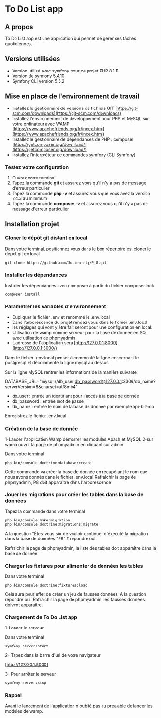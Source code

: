 # To Do List app

## A propos

To Do List app est une application qui permet de gérer ses tâches quotidiennes.

## Versions utilisées

- Version utilisé avec symfony pour ce projet PHP 8.1.11
- Version de symfony 5.4.10
- Symfony CLI version 5.5.2

## Mise en place de l'environnement de travail

- Installez le gestionnaire de versions de fichiers GIT [https://git-scm.com/downloads](https://git-scm.com/downloads)
- Installez l'environnement de développement pour PHP et MySQL sur votre ordinateur avec WAMP [https://www.apachefriends.org/fr/index.html](https://www.apachefriends.org/fr/index.html)
- Installez le gestionnaire de dépendances de PHP : composer [https://getcomposer.org/download/](https://getcomposer.org/download/)
- Installez l'interpréteur de commandes symfony (CLI Symfony)

### Testez votre configuration

1. Ouvrez	votre terminal
2. Tapez	la commande **git** et	assurez vous qu'il n'y a pas de message d'erreur particulier
3. Tapez	la commande **php	-v** et	assurez vous que vous avez la version 7.4.3 au minimum
4. Tapez	la commande **composer -v** et assurez vous qu'il n'y a pas de message d'erreur particulier

## Installation projet

### Cloner le dépôt git distant en local

Dans votre terminal, positionnez vous dans le bon répertoire est cloner le dépot git en local

```
git clone https://github.com/Julien-rtg/P_8.git
```

### Installer les dépendances

Installer les dépendances avec composer à partir du fichier composer.lock

```
composer install
```

### Paramétrer les variables d'environnement

- Dupliquer le fichier .env et renommé le .env.local
- Dans l’arborescence du projet rendez vous dans le fichier .env.local
- les réglages qui vont y être fait seront pour une configuration en local:
- Utilisation de wamp comme serveur pour la base de donnée en SQL avec utilisation de phpmyadmin
- L'adresse de l'application sera [http://127.0.0.1:8000](http://127.0.0.1:8000/)

Dans le fichier .env.local penser à commenté la ligne concernant le postgresql et décommenté la ligne mysql au dessus

Sur la ligne MySQL rentrer les informations de la manière suivante

DATABASE_URL="mysql://db_user:db_password@127.0.0.1:3306/db_name?serverVersion=8&charset=utf8mb4"

- db_user : entrée un identifiant pour l'accés à la base de donnée
- db_password : entrée mot de passe
- db_name : entrée le nom de la base de donnée par exemple api-bilemo

Enregistrez le fichier .env.local

### Création de la base de donnée

1-Lancer l'application Wamp démarrer les modules Apach et MySQL
2-sur wamp ouvrir la page de phpmyadmin en cliquant sur admin

Dans votre terminal

```
php bin/console doctrine:database:create
```

Cette commande va créer la base de donnée en récupérant le nom que nous avons donnés dans le fichier .env.local
Rafraîchir la page de phpmyadmin, P8 doit apparaître dans l'arborescence

### Jouer les migrations pour créer les tables dans la base de données

Tapez la commande dans votre terminal

```
php bin/console make:migration
php bin/console doctrine:migrations:migrate
```

A la question "Êtes-vous sûr de vouloir continuer d'éxecuté la migration dans la base de données "P8" ? répondre oui

Rafraichir la page de phpmyadmin, la liste des tables doit apparaître dans la base de donnée.

### Charger les fixtures pour alimenter de données les tables

Dans votre terminal

```
php bin/console doctrine:fixtures:load 
```

Cela aura pour effet de créer un jeu de fausses données.
A la question répondre oui.
Rafraichir la page de phpmyadmin, les fausses données doivent apparaître.


### Chargement de To Do List app

1-Lancer le serveur

Dans votre terminal

```
symfony server:start
```

2- Tapez dans la barre d'url de votre navigateur

[http://127.0.0.1:8000]


3- Pour arrêter le serveur

```
symfony server:stop
```

### Rappel

Avant le lancement de l'application n'oublié pas au préalable de lancer les modules de wamp.
